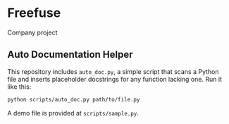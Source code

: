 # Freefuse
Company project

## Auto Documentation Helper

This repository includes `auto_doc.py`, a simple script that scans a
Python file and inserts placeholder docstrings for any function lacking
one. Run it like this:

```bash
python scripts/auto_doc.py path/to/file.py
```

A demo file is provided at `scripts/sample.py`.
